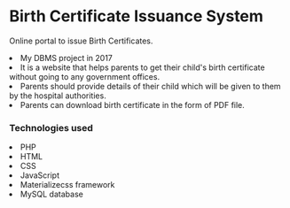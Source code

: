 # Birth Certificate Issuance System #
Online portal to issue Birth Certificates.
<br>

<li> My DBMS project in 2017 </li>
<li> It is a website that helps parents to get their child's birth certificate without going to any government offices. </li>
<li> Parents should provide details of their child which will be given to them by the hospital authorities. </li>
<li> Parents can download birth certificate in the form of PDF file.

### Technologies used ###

<li> PHP </li>
<li> HTML </li>
<li> CSS </li>
<li> JavaScript </li>
<li> Materializecss framework </li>
<li> MySQL database </li>
